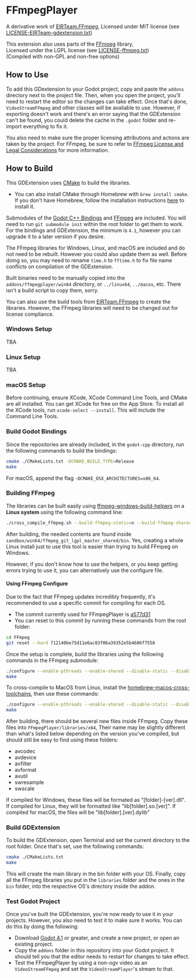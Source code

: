 # FFmpegPlayer

A derivative work of [EIRTeam.FFmpeg](https://github.com/EIRTeam/EIRTeam.FFmpeg),
Licensed under MIT license (see [LICENSE-EIRTeam-gdextension.txt](addons/ffmpegplayer/LICENSE-EIRTeam-gdextension.txt))

This extension also uses parts of the [FFmpeg](https://ffmpeg.org/) library,  
Licensed under the LGPL license (see [LICENSE-ffmpeg.txt](addons/ffmpegplayer/LICENSE-ffmpeg.txt))  
(Compiled with non-GPL and non-free options)

## How to Use

To add this GDextension to your Godot project, copy and paste the `addons` directory next to the project file. Then, when you open the project, you'll need to restart the editor so the changes can take effect. Once that's done, `VideoStreamFFmpeg` and other classes will be avaliable to use. However, if exporting doesn't work and there's an error saying that the GDExtension can't be found, you could delete the cache in the `.godot` folder and re-import everything to fix it.

You also need to make sure the proper licensing attributions and actions are taken by the project. For FFmpeg, be sure to refer to [FFmpeg License and Legal Considerations](https://www.ffmpeg.org/legal.html) for more information.

## How to Build

This GDExtension uses [CMake](https://cmake.org/) to build the libraries.

* You can also install CMake through Homebrew with `brew install cmake`. If you don't have Homebrew, follow the installation instructions [here](https://brew.sh/) to install it.

Submodules of the [Godot C++ Bindings](https://github.com/godotengine/godot-cpp) and [FFmpeg](https://github.com/FFmpeg/FFmpeg) are included. You will need to run `git submodule init` within the root folder to get them to work. For the bindings and GDExtension, the minimum is `4.1`, however you can upgrade it to a later version if you desire.

The FFmpeg libraries for Windows, Linux, and macOS are included and do not need to be rebuilt. However you could also update them as well. Before doing so, you may need to rename `time.h` to `fftime.h` to fix file name conflicts on compilation of the GDExtension.

Built binaries need to be manually copied into the `addons/ffmpegplayer/win64` directory, or `../linux64`, `../macos`, etc. There isn't a build script to copy them, sorry.

You can also use the build tools from [EIRTeam.FFmpeg](https://github.com/EIRTeam/EIRTeam.FFmpeg) to create the libraries. However, the FFmpeg libraries will need to be changed out for license compliance.

### Windows Setup

TBA

### Linux Setup

TBA

### macOS Setup

Before continuing, ensure XCode, XCode Command Line Tools, and CMake are all installed. You can get XCode for free on the App Store. To install all the XCode tools, run `xcode-select --install`. This will include the Command Line Tools.

### Build Godot Bindings

Since the repositories are already included, in the `godot-cpp` directory, run the following commands to build the bindings:

```sh
cmake ./CMakeLists.txt -DCMAKE_BUILD_TYPE=Release
make
```

For macOS, append the flag `-DCMAKE_OSX_ARCHITECTURES=x86_64`.

### Building FFmpeg

The libraries can be built easily using [ffmpeg-windows-build-helpers](https://github.com/rdp/ffmpeg-windows-build-helpers) on a **Linux system** using the following command line:

```sh
./cross_compile_ffmpeg.sh --build-ffmpeg-static=n --build-ffmpeg-shared=y --gcc-cpu-count=3 --compiler-flavors=multi --enable-gpl=n --disable-nonfree=y
```

After building, the needed contents are found inside `sandbox/win64/ffmpeg_git_lgpl_master_shared/bin`. Yes, creating a whole Linux install just to use this tool is easier than trying to build FFmpeg on Windows.

However, if you don't know how to use the helpers, or you keep getting errors trying to use it, you can alternatively use the configure file.

#### Using FFmpeg Configure

Due to the fact that FFmpeg updates incredibly frequently, it's recommended to use a specific commit for compiling for each OS.

* The commit currently used for FFmpegPlayer is [a577d31](https://github.com/FFmpeg/FFmpeg/commit/712140be75d11e6ac83f06a39352e5b4686f7558)
* You can reset to this commit by running these commands from the root folder:

```sh
cd FFmpeg
git reset --hard 712140be75d11e6ac83f06a39352e5b4686f7558
```

Once the setup is complete, build the libraries using the following commands in the FFmpeg submodule:

```sh
./configure --enable-pthreads --enable-shared --disable-static --disable-zlib --disable-programs --disable-doc --disable-manpages --disable-podpages --disable-txtpages --disable-ffplay --disable-ffprobe --disable-ffmpeg --arch=x86_64
make
```

To cross-compile to MacOS from Linux, install the [homebrew-macos-cross-toolchains](https://github.com/messense/homebrew-macos-cross-toolchains), then use these commands:

```sh
./configure --enable-pthreads --enable-shared --disable-static --disable-zlib --disable-programs --disable-doc --disable-manpages --disable-podpages --disable-txtpages --disable-ffplay --disable-ffprobe --disable-ffmpeg --arch=x86_64  --target-os=linux --cross-prefix=x86_64-linux-gnu-
make
```

After building, there should be several new files inside FFmpeg. Copy these files into `FFmpegPlayer/libraries/x64`, Their name may be slightly different than what's listed below depending on the version you've compiled, but should still be easy to find using these folders:

* avcodec
* avdevice
* avfilter
* avformat
* avutil
* swresample
* swscale

If compiled for Windows, these files will be formated as "[folder]-[ver].dll". If compiled for Linux, they will be formatted like "lib[folder].so.[ver]". If compiled for macOS, the files will be "lib[folder].[ver].dylib"

### Build GDExtension

To build the GDExtension, open Terminal and set the current directory to the root folder. Once that's set, use the following commands:

```sh
cmake ./CMakeLists.txt
make
```

This will create the main library in the bin folder with your OS. Finally, copy all the FFmpeg libraries you put in the `libraries` folder and the ones in the `bin` folder, into the respective OS's directory inside the addon.

### Test Godot Project

Once you've built the GDExtension, you're now ready to use it in your projects. However, you also need to test it to make sure it works. You can do this by doing the following:

* Download [Godot 4.1](https://github.com/godotengine/godot-builds/releases/tag/4.1-stable) or greater, and create a new
project, or open an existing project.
* Copy the `addons` folder in this repository into your Godot project. It should tell you that the editor needs to restart for changes to take effect.
* Test the FFmpegPlayer by using a non-ogv video as an `VideoStreamFFmpeg` and set the `VideoStreamPlayer`'s stream to that.
